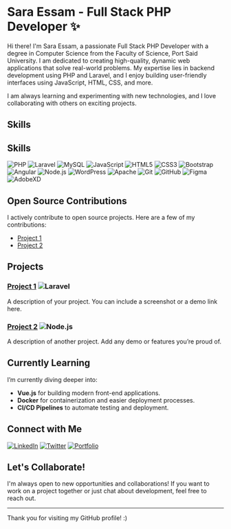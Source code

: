 # Sara Essam - Full Stack PHP Developer ✨
Hi there! I'm Sara Essam, a passionate Full Stack PHP Developer with a degree in Computer Science from the Faculty of Science, Port Said University. I am dedicated to creating high-quality, dynamic web applications that solve real-world problems. My expertise lies in backend development using PHP and Laravel, and I enjoy building user-friendly interfaces using JavaScript, HTML, CSS, and more.

I am always learning and experimenting with new technologies, and I love collaborating with others on exciting projects.

## Skills
## Skills
![PHP](https://img.shields.io/badge/PHP-777BB4?style=flat&logo=php&logoColor=white)
![Laravel](https://img.shields.io/badge/Laravel-EF4135?style=flat&logo=laravel&logoColor=white)
![MySQL](https://img.shields.io/badge/MySQL-4479A1?style=flat&logo=mysql&logoColor=white)
![JavaScript](https://img.shields.io/badge/JavaScript-F7DF1E?style=flat&logo=javascript&logoColor=black)
![HTML5](https://img.shields.io/badge/HTML5-E34F26?style=flat&logo=html5&logoColor=white)
![CSS3](https://img.shields.io/badge/CSS3-1572B6?style=flat&logo=css3&logoColor=white)
![Bootstrap](https://img.shields.io/badge/Bootstrap-563D7C?style=flat&logo=bootstrap&logoColor=white)
![Angular](https://img.shields.io/badge/Angular-DD0031?style=flat&logo=angular&logoColor=white)
![Node.js](https://img.shields.io/badge/Node.js-339933?style=flat&logo=node.js&logoColor=white)
![WordPress](https://img.shields.io/badge/WordPress-21759B?style=flat&logo=wordpress&logoColor=white)
![Apache](https://img.shields.io/badge/Apache-D22128?style=flat&logo=apache&logoColor=white)
![Git](https://img.shields.io/badge/Git-F1502F?style=flat&logo=git&logoColor=white)
![GitHub](https://img.shields.io/badge/GitHub-181717?style=flat&logo=github&logoColor=white)
![Figma](https://img.shields.io/badge/Figma-F24E1E?style=flat&logo=figma&logoColor=white)
![AdobeXD](https://img.shields.io/badge/Adobe_XD-FF26BE?style=flat&logo=adobe-xd&logoColor=white)

## Open Source Contributions
I actively contribute to open source projects. Here are a few of my contributions:
- [Project 1](Link_to_contribution)
- [Project 2](Link_to_contribution)


## Projects
### [Project 1](Link_to_project_1) ![Laravel](https://img.shields.io/badge/Laravel-EF4135?style=flat&logo=laravel&logoColor=white)
A description of your project. You can include a screenshot or a demo link here.

### [Project 2](Link_to_project_2) ![Node.js](https://img.shields.io/badge/Node.js-339933?style=flat&logo=node.js&logoColor=white)
A description of another project. Add any demo or features you’re proud of.

## Currently Learning
I’m currently diving deeper into:
- **Vue.js** for building modern front-end applications.
- **Docker** for containerization and easier deployment processes.
- **CI/CD Pipelines** to automate testing and deployment.

## Connect with Me
[![LinkedIn](https://img.shields.io/badge/LinkedIn-0077B5?style=flat&logo=linkedin&logoColor=white)](https://www.linkedin.com/in/saraessam)
[![Twitter](https://img.shields.io/badge/Twitter-1DA1F2?style=flat&logo=twitter&logoColor=white)](https://twitter.com/saraessam)
[![Portfolio](https://img.shields.io/badge/Portfolio-FF6F61?style=flat&logo=portfolio&logoColor=white)](https://www.saraessamportfolio.com)

## Let's Collaborate!
I'm always open to new opportunities and collaborations! If you want to work on a project together or just chat about development, feel free to reach out.

---

Thank you for visiting my GitHub profile! :)
